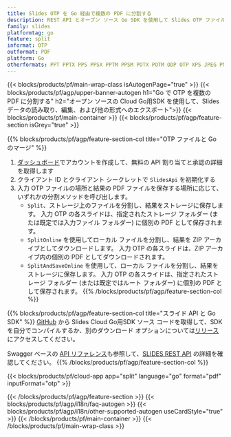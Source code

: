 ```yaml
---
title: Slides OTP を Go 経由で複数の PDF に分割する
description: REST API とオープン ソース Go SDK を使用して Slides OTP ファイルを PDF スライドに分割する
family: slides
platformtag: go
feature: split
informat: OTP
outformat: PDF
platform: Go
otherformats: PPT PPTX PPS PPSX PPTM PPSM POTX POTM ODP OTP XPS JPEG PNG BMP TIFF SVG HTML5 GIF XAML
---
```


{{< blocks/products/pf/main-wrap-class isAutogenPage="true" >}}
{{< blocks/products/pf/agp/upper-banner-autogen h1="Go で OTP を複数の PDF に分割する" h2="オープン ソースの Cloud Go用SDK を使用して、Slides データの読み取り、編集、および他の形式へのエクスポート">}}
{{< blocks/products/pf/main-container >}}
{{< blocks/products/pf/agp/feature-section isGrey="true" >}}

{{% blocks/products/pf/agp/feature-section-col title="OTP ファイルと Go のマージ" %}}
1. <a href="https://dashboard.aspose.cloud/">ダッシュボード</a>でアカウントを作成して、無料の API 割り当てと承認の詳細を取得します
1. クライアント ID とクライアント シークレットで ```SlidesApi``` を初期化する
1. 入力 OTP ファイルの場所と結果の PDF ファイルを保存する場所に応じて、いずれかの分割メソッドを呼び出します。
    - ```Split```、ストレージ上のファイルを分割し、結果をストレージに保存します。 入力 OTP の各スライドは、指定されたストレージ フォルダー (または既定では入力ファイル フォルダー) に個別の PDF として保存されます。
    - ```SplitOnline``` を使用してローカル ファイルを分割し、結果を ZIP アーカイブとしてダウンロードします。 入力 OTP の各スライドは、ZIP アーカイブ内の個別の PDF としてダウンロードされます。
    - ```SplitAndSaveOnline``` を使用して、ローカル ファイルを分割し、結果をストレージに保存します。 入力 OTP の各スライドは、指定されたストレージ フォルダー (または既定ではルート フォルダー) に個別の PDF として保存されます。
{{% /blocks/products/pf/agp/feature-section-col %}}

{{% blocks/products/pf/agp/feature-section-col title="スライド API と Go SDK" %}}
[GitHub](https://github.com/aspose-slides-cloud/aspose-slides-cloud-go) から Slides Cloud Go用SDK ソース コードを取得して、SDK を自分でコンパイルするか、別のダウンロード オプションについては[リリース](https://releases.aspose.cloud/)にアクセスしてください。

Swagger ベースの [API リファレンス](https://apireference.aspose.cloud/slides/)も参照して、[SLIDES REST API](https://products.aspose.cloud/slides/curl/) の詳細を確認してください。
{{% /blocks/products/pf/agp/feature-section-col %}}

{{< blocks/products/pf/cloud-app app="split" language="go" format="pdf" inputFormat="otp" >}}

{{< /blocks/products/pf/agp/feature-section >}}
{{< blocks/products/pf/agp/i18n/faq-autogen >}}
{{< blocks/products/pf/agp/i18n/other-supported-autogen useCardStyle="true" >}}
{{< /blocks/products/pf/main-container >}}
{{< /blocks/products/pf/main-wrap-class >}}